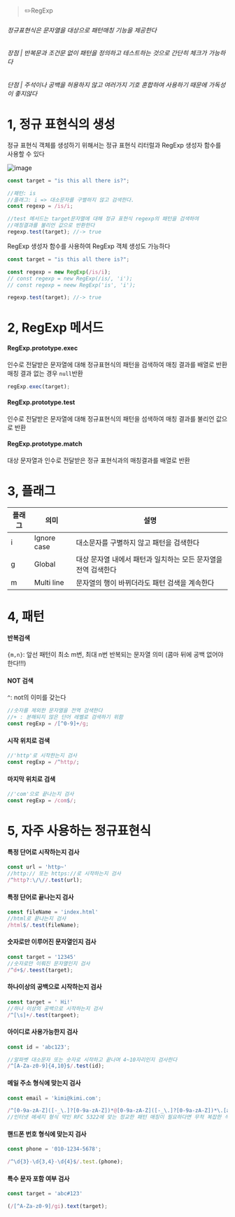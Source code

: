 > ✏️RegExp

###### 정규표현식은 문자열을 대상으로 패턴매칭 기능을 제공한다
###### 장점 | 반복문과 조건문 없이 패턴을 정의하고 테스트하는 것으로 간단히 체크가 가능하다
###### 단점 | 주석이나 공백을 허용하지 않고 여러가지 기호 혼합하여 사용하기 때문에 가독성이 좋지않다

# 1, 정규 표현식의 생성
정규 표현식 객체를 생성하기 위해서는 정규 표현식 리터럴과 RegExp 생성자 함수를 사용할 수 있다

![image](https://github.com/mobi-community/mobi-2th-book-study/assets/134191815/a8cc6192-2653-4d7a-a1ab-0e9d4836aeb2)

```jsx
const target = "is this all there is?";

//패턴: is
//플래그: i => 대소문자를 구별하지 않고 검색한다.
const regexp = /is/i;

//test 메서드는 target문자열에 대해 정규 표현식 regexp의 패턴을 검색하여
//매칭결과를 불리언 값으로 반환한다
regexp.test(target); //-> true
```

RegExp 생성자 함수를 사용하여 RegExp 객체 생성도 가능하다

```jsx
const target = "is this all there is?";

const regexp = new RegExp(/is/i);
// const regexp = new RegExp(/is/, 'i');
// const regexp = neew RegExp('is', 'i');

regexp.test(target); //-> true
```

# 2, RegExp 메서드

#### RegExp.prototype.exec

인수로 전달받은 문자열에 대해 정규표현식의 패턴을 검색하여 매칭 결과를 배열로 반환</br>
매칭 결과 없는 경우 `null`반환

```jsx
regExp.exec(target);
```

#### RegExp.prototype.test
인수로 전달받은 문자열에 대해 정규표현식의 패턴을 섬색하여 매칭 결과를 불리언 값으로 반환


#### RegExp.prototype.match
대상 문자열과 인수로 전달받은 정규 표현식과의 매칭결과를 배열로 반환


# 3, 플래그

|플래그|의미|설명|
|------|---|---|
|i|Ignore case|대소문자를 구별하지 않고 패턴을 검색한다|
|g|Global|대상 문자열 내에서 패턴과 일치하는 모든 문자열을 전역 검색한다|
|m|Multi line|문자열의 행이 바뀌더라도 패턴 검색을 계속한다|


# 4, 패턴

#### 반복검색
`{m,n}`: 앞선 패턴이 최소 m번, 최대 n번 반복되는 문자열 의미 (콤마 뒤에 공백 없어야한다!!!)


#### NOT 검색
`^`: not의 이미를 갖는다

```jsx
//숫자를 제외한 문자열을 전역 검색한다
//+ : 분해되지 않은 단어 레벨로 검색하기 위함
const regExp = /[^0-9]+/g;
```

#### 시작 위치로 검색
```jsx
//'http'로 시작한는지 검사
const regExp = /^http/;
```

#### 마지막 위치로 검색
```jsx
//'com'으로 끝나는지 검사
const regExp = /com$/;
```



# 5, 자주 사용하는 정규표현식

#### 특정 단어로 시작하는지 검사
```jsx
const url = 'http~'
//http:// 또는 https://로 시작하는지 검사
/^http?:\/\//.test(url);
```


#### 특정 단어로 끝나는지 검사

```jsx
const fileName = 'index.html'
//html로 끝나는지 검사
/html$/.test(fileName);
```



#### 숫자로만 이루어진 문자열인지 검사
```jsx
const target = '12345'
//숫자로만 이뤄진 문자열인지 검사
/^d+$/.teest(target);
```


#### 하나이상의 공백으로 시작하는지 검사
```jsx
const target = ' Hi!'
//하나 이상의 공백으로 시작하는지 검사
/^[\s]+/.test(targeet);
```


#### 아이디로 사용가능한지 검사
```jsx
const id = 'abc123';

//알파벳 대소문자 또는 숫자로 시작하고 끝나며 4~10자리인지 검사한다
/^[A-Za-z0-9]{4,10}$/.test(id);
```

#### 메일 주소 형식에 맞는지 검사
```jsx
const email = 'kimi@kimi.com';

/^[0-9a-zA-Z]([-_\.]?[0-9a-zA-Z])*@[0-9a-zA-Z]([-_\.]?[0-9a-zA-Z])*\.[a-zA-Z]{2,3}$/.test(email);
//인터넷 메세지 형식 약인 RFC 5322에 맞는 정교한 패턴 매칭이 필요하다면 무척 복잡한 식이 있으니 검색 하기
```



#### 핸드폰 번호 형식에 맞는지 검사

```jsx
const phone = '010-1234-5678';

/^\d{3}-\d{3,4}-\d{4}$/.test.(phone);
```

#### 특수 문자 포함 여부 검사
```jsx
const target = 'abc#123'

(/[^A-Za-z0-9]/gi).text(target);
```



